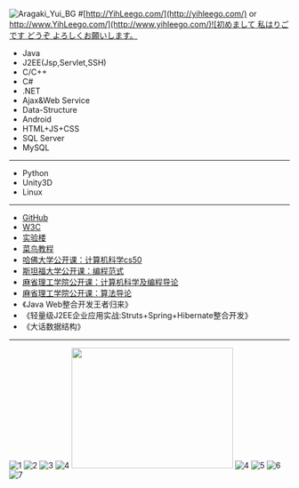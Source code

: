 
![Aragaki_Yui_BG](https://github.com/yihleego/yihleego/blob/master/images/gakki_bg.jpg)
#[http://YihLeego.com/](http://yihleego.com/)  or  [http://www.YihLeego.com/](http://www.yihleego.com/)![初めまして 私はりごです どうぞ よろしくお願いします。](https://github.com/yihleego/yihleego/blob/master/J2EE/myweb/WebRoot/images/head.jpg)

* Java
* J2EE(Jsp,Servlet,SSH)
* C/C++
* C#
* .NET
* Ajax&Web Service
* Data-Structure
* Android
* HTML+JS+CSS
* SQL Server
* MySQL

***
* Python
* Unity3D
* Linux

***
* [GitHub](https://github.com)
* [W3C](http://www.w3cschool.cn/)
* [实验楼](https://www.shiyanlou.com/)
* [菜鸟教程](http://www.runoob.com/)
* [哈佛大学公开课：计算机科学cs50](http://open.163.com/special/opencourse/cs50.html)
* [斯坦福大学公开课：编程范式](http://open.163.com/special/opencourse/paradigms.html)
* [麻省理工学院公开课：计算机科学及编程导论](http://open.163.com/special/opencourse/bianchengdaolun.html)
* [麻省理工学院公开课：算法导论](http://open.163.com/special/opencourse/algorithms.html)
* 《Java Web整合开发王者归来》
* 《轻量级J2EE企业应用实战:Struts+Spring+Hibernate整合开发》
* 《大话数据结构》

***
![1](https://github.com/yihleego/yihleego/blob/master/images/BUG/1.jpg)
![2](https://github.com/yihleego/yihleego/blob/master/images/BUG/2.jpg)
![3](https://github.com/yihleego/yihleego/blob/master/images/BUG/3.jpg)
![4](https://github.com/yihleego/yihleego/blob/master/images/BUG/4.jpg)
<img src="https://github.com/yihleego/yihleego/blob/master/images/gakki.gif" width=290 height=217 />
![4](https://github.com/yihleego/yihleego/blob/master/images/BUG/5.jpg)
![5](https://github.com/yihleego/yihleego/blob/master/images/BUG/6.jpg)
![6](https://github.com/yihleego/yihleego/blob/master/images/BUG/7.jpg)
![7](https://github.com/yihleego/yihleego/blob/master/images/BUG/8.jpg)

